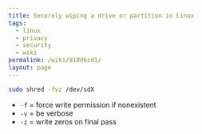 ```yaml
---
title: Securely wiping a drive or partition in Linux
tags:
  - linux
  - privacy
  - security
  - wiki
permalink: /wiki/818d6cd1/
layout: page
---
```


```bash
sudo shred -fvz /dev/sdX
```

- `-f` = force write permission if nonexistent
- `-v` = be verbose
- `-z` = write zeros on final pass
